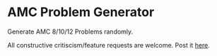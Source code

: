 # AMC Problem Generator

Generate AMC 8/10/12 Problems randomly.

All constructive critiscism/feature requests are welcome. Post it [here](https://github.com/cbracketdash/AMCapp/issues).
